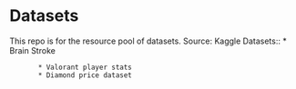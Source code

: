 # Datasets
This repo is for the resource pool of datasets.
Source: Kaggle
Datasets::
           * Brain Stroke
           
           * Valorant player stats
           * Diamond price dataset

